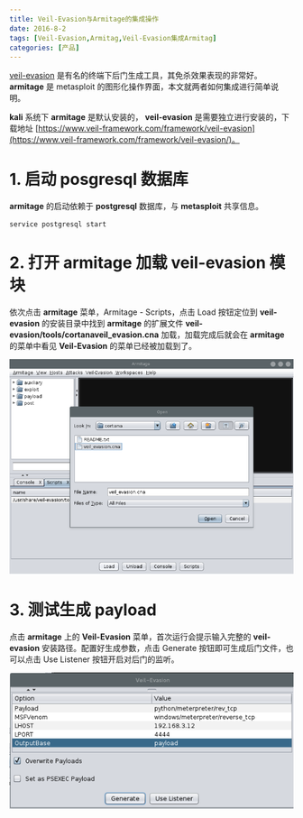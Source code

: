 ```yaml
---
title: Veil-Evasion与Armitage的集成操作
date: 2016-8-2
tags: [Veil-Evasion,Armitag,Veil-Evasion集成Armitag]
categories: [产品]
---
```


[veil-evasion](https://www.veil-framework.com/framework/veil-evasion/) 是有名的终端下后门生成工具，其免杀效果表现的非常好。**armitage** 是 metasploit 的图形化操作界面，本文就两者如何集成进行简单说明。

**kali** 系统下 **armitage** 是默认安装的， **veil-evasion** 是需要独立进行安装的，下载地址 [https://www.veil-framework.com/framework/veil-evasion](https://www.veil-framework.com/framework/veil-evasion/)。

# 1. 启动 posgresql 数据库

**armitage** 的启动依赖于 **postgresql** 数据库，与 **metasploit** 共享信息。

```shell
service postgresql start
```

# 2. 打开 armitage 加载 veil-evasion 模块

依次点击 **armitage** 菜单，Armitage - Scripts，点击 Load 按钮定位到 **veil-evasion** 的安装目录中找到 **armitage** 的扩展文件 **veil-evasion/tools/cortanaveil_evasion.cna** 加载，加载完成后就会在 **armitage** 的菜单中看见 **Veil-Evasion** 的菜单已经被加载到了。

<img src="../images/armitage-veilevasion_1.png" alt="VeilEvasion与Armitage的集成操作"/>

# 3. 测试生成 payload

点击 **armitage** 上的 **Veil-Evasion** 菜单，首次运行会提示输入完整的 **veil-evasion** 安装路径。配置好生成参数，点击 Generate 按钮即可生成后门文件，也可以点击 Use Listener 按钮开启对后门的监听。

<img src="../images/armitage-veilevasion_2.png" alt="VeilEvasion与Armitage的集成操作"/>

